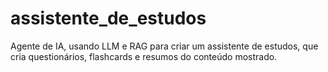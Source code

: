 # assistente_de_estudos
Agente de IA, usando LLM e RAG para criar um assistente de estudos, que cria questionários, flashcards e resumos do conteúdo mostrado.
